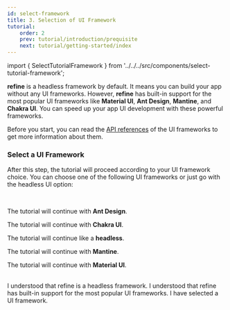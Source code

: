 ```yaml
---
id: select-framework
title: 3. Selection of UI Framework
tutorial:
    order: 2
    prev: tutorial/introduction/prequisite
    next: tutorial/getting-started/index
---
```


import { SelectTutorialFramework } from '../../../src/components/select-tutorial-framework';

**refine** is a headless framework by default. It means you can build your app without any UI frameworks. However, **refine** has built-in support for the most popular UI frameworks like **Material UI**, **Ant Design**, **Mantine**, and **Chakra UI**. You can speed up your app UI development with these powerful frameworks.

Before you start, you can read the [API references](/docs/api-reference/) of the UI frameworks to get more information about them.

<h3>Select a UI Framework</h3>

After this step, the tutorial will proceed according to your UI framework choice. You can choose one of the following UI frameworks or just go with the headless UI option:

<SelectTutorialFramework />

<br/>

<UIConditional is="antd">

The tutorial will continue with **Ant Design**.

</UIConditional>

<UIConditional is="chakra-ui">

The tutorial will continue with **Chakra UI**.

</UIConditional>

<UIConditional is="headless">

The tutorial will continue like a **headless**.

</UIConditional>

<UIConditional is="mantine">

The tutorial will continue with **Mantine**.

</UIConditional>

<UIConditional is="mui">

The tutorial will continue with **Material UI**.

</UIConditional>

<br/>

<Checklist>

<ChecklistItem id="select-framework">
I understood that refine is a headless framework.
</ChecklistItem>
<ChecklistItem id="select-framework-2">
I understood that refine has built-in support for the most popular UI frameworks.
</ChecklistItem>
<ChecklistItem id="select-framework-3">
I have selected a UI framework.
</ChecklistItem>

</Checklist>
